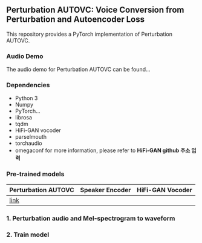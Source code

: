## Perturbation AUTOVC: Voice Conversion from Perturbation and Autoencoder Loss

This repository provides a PyTorch implementation of Perturbation AUTOVC.

### Audio Demo

The audio demo for Perturbation AUTOVC can be found...

### Dependencies
- Python 3
- Numpy
- PyTorch...
- librosa
- tqdm
- HiFi-GAN vocoder
- parselmouth
- torchaudio
- omegaconf
  for more information, please refer to **HiFi-GAN github 주소 입력**
  
 ### Pre-trained models
 | Perturbation AUTOVC | Speaker Encoder | HiFi-GAN Vocoder |
 |---------------------|-----------------|------------------|
 | [link](???????????????????????) |
 
 ### 1. Perturbation audio and Mel-spectrogram to waveform
 
 ### 2. Train model
 
 



